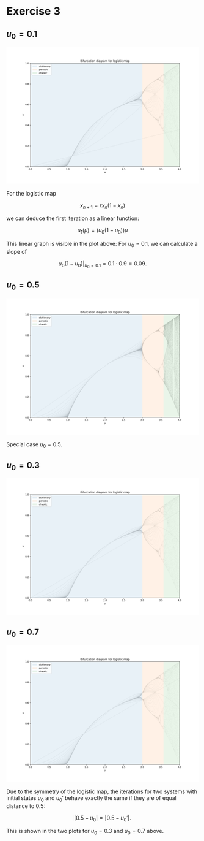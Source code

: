 # Exercise 3

## $u_0 = 0.1$

![](sheet02_mu0.1.png)

For the logistic map

$$
x_{n+1} = r x_n (1-x_n)
$$

we can deduce the first iteration as a linear function:

$$
u_1(\mu) = (u_0 (1-u_0)) \mu
$$

This linear graph is visible in the plot above: For $u_0 = 0.1$, we can calculate
a slope of

$$
u_0 (1-u_0)|_{u_0=0.1} = 0.1 \cdot 0.9 = 0.09.
$$

## $u_0 = 0.5$

![](sheet02_mu0.5.png)

Special case $u_0 = 0.5$.

## $u_0 = 0.3$

![](sheet02_mu0.3.png)

## $u_0 = 0.7$

![](sheet02_mu0.7.png)

Due to the symmetry of the logistic map, the iterations for two systems with
initial states $u_0$ and $u_0'$ behave exactly the same if they are of equal
distance to $0.5$:

$$
|0.5 - u_0| = |0.5 - u_0'|.
$$

This is shown in the two plots for $u_0 = 0.3$ and $u_0 = 0.7$ above.
